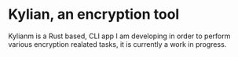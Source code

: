# Kylian, an encryption tool

Kylianm is a Rust based, CLI app I am developing in order to perform various encryption realated tasks, it is currently a work in progress.
